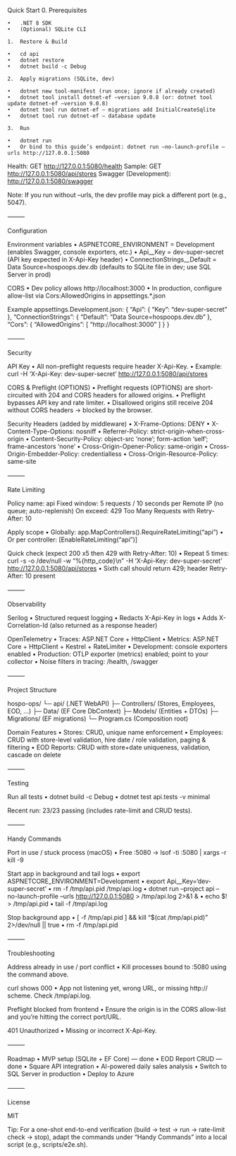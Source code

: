 Quick Start
	0.	Prerequisites

	•	.NET 8 SDK
	•	(Optional) SQLite CLI

	1.	Restore & Build

	•	cd api
	•	dotnet restore
	•	dotnet build -c Debug

	2.	Apply migrations (SQLite, dev)

	•	dotnet new tool-manifest (run once; ignore if already created)
	•	dotnet tool install dotnet-ef –version 9.0.8 (or: dotnet tool update dotnet-ef –version 9.0.8)
	•	dotnet tool run dotnet-ef – migrations add InitialCreateSqlite
	•	dotnet tool run dotnet-ef – database update

	3.	Run

	•	dotnet run
	•	Or bind to this guide’s endpoint: dotnet run –no-launch-profile –urls http://127.0.0.1:5080

Health: GET http://127.0.0.1:5080/health
Sample: GET http://127.0.0.1:5080/api/stores
Swagger (Development): http://127.0.0.1:5080/swagger

Note: If you run without –urls, the dev profile may pick a different port (e.g., 5047).

⸻

Configuration

Environment variables
	•	ASPNETCORE_ENVIRONMENT = Development (enables Swagger, console exporters, etc.)
	•	Api__Key = dev-super-secret (API key expected in X-Api-Key header)
	•	ConnectionStrings__Default = Data Source=hospoops.dev.db (defaults to SQLite file in dev; use SQL Server in prod)

CORS
	•	Dev policy allows http://localhost:3000
	•	In production, configure allow-list via Cors:AllowedOrigins in appsettings.*.json

Example appsettings.Development.json:
{
“Api”: { “Key”: “dev-super-secret” },
“ConnectionStrings”: { “Default”: “Data Source=hospoops.dev.db” },
“Cors”: { “AllowedOrigins”: [ “http://localhost:3000” ] }
}

⸻

Security

API Key
	•	All non-preflight requests require header X-Api-Key.
	•	Example: curl -H ‘X-Api-Key: dev-super-secret’ http://127.0.0.1:5080/api/stores

CORS & Preflight (OPTIONS)
	•	Preflight requests (OPTIONS) are short-circuited with 204 and CORS headers for allowed origins.
	•	Preflight bypasses API key and rate limiter.
	•	Disallowed origins still receive 204 without CORS headers → blocked by the browser.

Security Headers (added by middleware)
	•	X-Frame-Options: DENY
	•	X-Content-Type-Options: nosniff
	•	Referrer-Policy: strict-origin-when-cross-origin
	•	Content-Security-Policy: object-src ‘none’; form-action ‘self’; frame-ancestors ‘none’
	•	Cross-Origin-Opener-Policy: same-origin
	•	Cross-Origin-Embedder-Policy: credentialless
	•	Cross-Origin-Resource-Policy: same-site

⸻

Rate Limiting

Policy name: api
Fixed window: 5 requests / 10 seconds per Remote IP (no queue; auto-replenish)
On exceed: 429 Too Many Requests with Retry-After: 10

Apply scope
	•	Globally: app.MapControllers().RequireRateLimiting(“api”)
	•	Or per controller: [EnableRateLimiting(“api”)]

Quick check (expect 200 x5 then 429 with Retry-After: 10)
	•	Repeat 5 times: curl -s -o /dev/null -w “%{http_code}\n” -H ‘X-Api-Key: dev-super-secret’ http://127.0.0.1:5080/api/stores
	•	Sixth call should return 429; header Retry-After: 10 present

⸻

Observability

Serilog
	•	Structured request logging
	•	Redacts X-Api-Key in logs
	•	Adds X-Correlation-Id (also returned as a response header)

OpenTelemetry
	•	Traces: ASP.NET Core + HttpClient
	•	Metrics: ASP.NET Core + HttpClient + Kestrel + RateLimiter
	•	Development: console exporters enabled
	•	Production: OTLP exporter (metrics) enabled; point to your collector
	•	Noise filters in tracing: /health, /swagger

⸻

Project Structure

hospo-ops/
└─ api/  (.NET WebAPI)
├─ Controllers/  (Stores, Employees, EOD, …)
├─ Data/         (EF Core DbContext)
├─ Models/       (Entities + DTOs)
├─ Migrations/   (EF migrations)
└─ Program.cs    (Composition root)

Domain Features
	•	Stores: CRUD, unique name enforcement
	•	Employees: CRUD with store-level validation, hire date / role validation, paging & filtering
	•	EOD Reports: CRUD with store+date uniqueness, validation, cascade on delete

⸻

Testing

Run all tests
	•	dotnet build -c Debug
	•	dotnet test api.tests -v minimal

Recent run: 23/23 passing (includes rate-limit and CRUD tests).

⸻

Handy Commands

Port in use / stuck process (macOS)
	•	Free :5080 → lsof -ti :5080 | xargs -r kill -9

Start app in background and tail logs
	•	export ASPNETCORE_ENVIRONMENT=Development
	•	export Api__Key=‘dev-super-secret’
	•	rm -f /tmp/api.pid /tmp/api.log
	•	dotnet run –project api –no-launch-profile –urls http://127.0.0.1:5080 > /tmp/api.log 2>&1 &
	•	echo $! > /tmp/api.pid
	•	tail -f /tmp/api.log

Stop background app
	•	[ -f /tmp/api.pid ] && kill “$(cat /tmp/api.pid)” 2>/dev/null || true
	•	rm -f /tmp/api.pid

⸻

Troubleshooting

Address already in use / port conflict
	•	Kill processes bound to :5080 using the command above.

curl shows 000
	•	App not listening yet, wrong URL, or missing http:// scheme. Check /tmp/api.log.

Preflight blocked from frontend
	•	Ensure the origin is in the CORS allow-list and you’re hitting the correct port/URL.

401 Unauthorized
	•	Missing or incorrect X-Api-Key.

⸻

Roadmap
	•	MVP setup (SQLite + EF Core) — done
	•	EOD Report CRUD — done
	•	Square API integration
	•	AI-powered daily sales analysis
	•	Switch to SQL Server in production
	•	Deploy to Azure

⸻

License

MIT

Tip: For a one-shot end-to-end verification (build → test → run → rate-limit check → stop), adapt the commands under “Handy Commands” into a local script (e.g., scripts/e2e.sh).